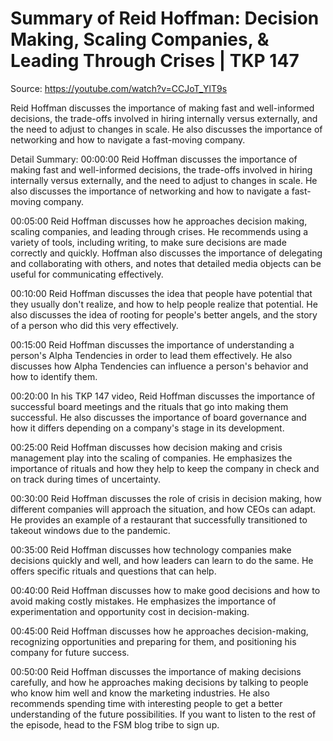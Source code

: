 # Summary of Reid Hoffman: Decision Making, Scaling Companies, & Leading Through Crises | TKP 147

Source: https://youtube.com/watch?v=CCJoT_YlT9s

Reid Hoffman discusses the importance of making fast and well-informed decisions, the trade-offs involved in hiring internally versus externally, and the need to adjust to changes in scale. He also discusses the importance of networking and how to navigate a fast-moving company.

Detail Summary: 
00:00:00
Reid Hoffman discusses the importance of making fast and well-informed decisions, the trade-offs involved in hiring internally versus externally, and the need to adjust to changes in scale. He also discusses the importance of networking and how to navigate a fast-moving company.

00:05:00
Reid Hoffman discusses how he approaches decision making, scaling companies, and leading through crises. He recommends using a variety of tools, including writing, to make sure decisions are made correctly and quickly. Hoffman also discusses the importance of delegating and collaborating with others, and notes that detailed media objects can be useful for communicating effectively.

00:10:00
Reid Hoffman discusses the idea that people have potential that they usually don't realize, and how to help people realize that potential. He also discusses the idea of rooting for people's better angels, and the story of a person who did this very effectively.

00:15:00
Reid Hoffman discusses the importance of understanding a person's Alpha Tendencies in order to lead them effectively. He also discusses how Alpha Tendencies can influence a person's behavior and how to identify them.

00:20:00
In his TKP 147 video, Reid Hoffman discusses the importance of successful board meetings and the rituals that go into making them successful. He also discusses the importance of board governance and how it differs depending on a company's stage in its development.

00:25:00
Reid Hoffman discusses how decision making and crisis management play into the scaling of companies. He emphasizes the importance of rituals and how they help to keep the company in check and on track during times of uncertainty.

00:30:00
Reid Hoffman discusses the role of crisis in decision making, how different companies will approach the situation, and how CEOs can adapt. He provides an example of a restaurant that successfully transitioned to takeout windows due to the pandemic.

00:35:00
Reid Hoffman discusses how technology companies make decisions quickly and well, and how leaders can learn to do the same. He offers specific rituals and questions that can help.

00:40:00
Reid Hoffman discusses how to make good decisions and how to avoid making costly mistakes. He emphasizes the importance of experimentation and opportunity cost in decision-making.

00:45:00
Reid Hoffman discusses how he approaches decision-making, recognizing opportunities and preparing for them, and positioning his company for future success.

00:50:00
Reid Hoffman discusses the importance of making decisions carefully, and how he approaches making decisions by talking to people who know him well and know the marketing industries. He also recommends spending time with interesting people to get a better understanding of the future possibilities. If you want to listen to the rest of the episode, head to the FSM blog tribe to sign up.

